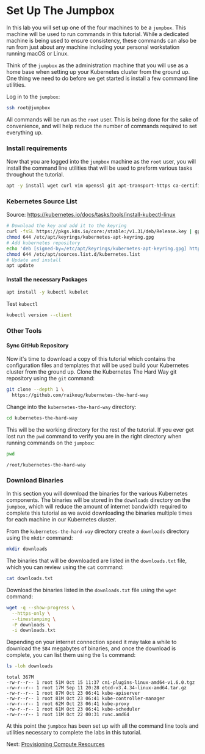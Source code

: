 # Set Up The Jumpbox

In this lab you will set up one of the four machines to be a `jumpbox`. This machine will be used to run commands in this tutorial. While a dedicated machine is being used to ensure consistency, these commands can also be run from just about any machine including your personal workstation running macOS or Linux.

Think of the `jumpbox` as the administration machine that you will use as a home base when setting up your Kubernetes cluster from the ground up. One thing we need to do before we get started is install a few command line utilities. 

Log in to the `jumpbox`:

```bash
ssh root@jumpbox
```

All commands will be run as the `root` user. This is being done for the sake of convenience, and will help reduce the number of commands required to set everything up.

### Install requirements

Now that you are logged into the `jumpbox` machine as the `root` user, you will install the command line utilities that will be used to preform various tasks throughout the tutorial. 

```bash
apt -y install wget curl vim openssl git apt-transport-https ca-certificates gnupg cri-tools containerd
```

### Kebernetes Source List
Source: https://kubernetes.io/docs/tasks/tools/install-kubectl-linux

```bash
# Download the key and add it to the keyring
curl -fsSL https://pkgs.k8s.io/core:/stable:/v1.31/deb/Release.key | gpg --dearmor -o /etc/apt/keyrings/kubernetes-apt-keyring.gpg
chmod 644 /etc/apt/keyrings/kubernetes-apt-keyring.gpg
# Add kubernetes repository
echo 'deb [signed-by=/etc/apt/keyrings/kubernetes-apt-keyring.gpg] https://pkgs.k8s.io/core:/stable:/v1.31/deb/ /' | tee /etc/apt/sources.list.d/kubernetes.list
chmod 644 /etc/apt/sources.list.d/kubernetes.list
# Update and install
apt update
```

#### Install the necessary Packages

```bash
apt install -y kubectl kubelet
```

Test `kubectl`
```bash
kubectl version --client
```

### Other Tools
#### Sync GitHub Repository

Now it's time to download a copy of this tutorial which contains the configuration files and templates that will be used build your Kubernetes cluster from the ground up. Clone the Kubernetes The Hard Way git repository using the `git` command:

```bash
git clone --depth 1 \
  https://github.com/raikoug/kubernetes-the-hard-way
```

Change into the `kubernetes-the-hard-way` directory:

```bash
cd kubernetes-the-hard-way
```

This will be the working directory for the rest of the tutorial. If you ever get lost run the `pwd` command to verify you are in the right directory when running commands on the `jumpbox`:

```bash
pwd
```

```text
/root/kubernetes-the-hard-way
```


### Download Binaries

In this section you will download the binaries for the various Kubernetes components. The binaries will be stored in the `downloads` directory on the `jumpbox`, which will reduce the amount of internet bandwidth required to complete this tutorial as we avoid downloading the binaries multiple times for each machine in our Kubernetes cluster.

From the `kubernetes-the-hard-way` directory create a `downloads` directory using the `mkdir` command:

```bash
mkdir downloads
```

The binaries that will be downloaded are listed in the `downloads.txt` file, which you can review using the `cat` command:

```bash
cat downloads.txt
```

Download the binaries listed in the `downloads.txt` file using the `wget` command:

```bash
wget -q --show-progress \
  --https-only \
  --timestamping \
  -P downloads \
  -i downloads.txt
```

Depending on your internet connection speed it may take a while to download the `584` megabytes of binaries, and once the download is complete, you can list them using the `ls` command:

```bash
ls -loh downloads
```

```text
total 367M
-rw-r--r-- 1 root 51M Oct 15 11:37 cni-plugins-linux-amd64-v1.6.0.tgz
-rw-r--r-- 1 root 17M Sep 11 20:28 etcd-v3.4.34-linux-amd64.tar.gz
-rw-r--r-- 1 root 87M Oct 23 06:41 kube-apiserver
-rw-r--r-- 1 root 81M Oct 23 06:41 kube-controller-manager
-rw-r--r-- 1 root 62M Oct 23 06:41 kube-proxy
-rw-r--r-- 1 root 61M Oct 23 06:41 kube-scheduler
-rw-r--r-- 1 root 11M Oct 22 00:31 runc.amd64

```

At this point the `jumpbox` has been set up with all the command line tools and utilities necessary to complete the labs in this tutorial.

Next: [Provisioning Compute Resources](03-compute-resources.md)
